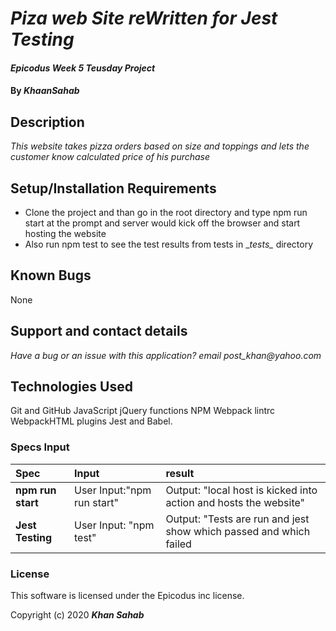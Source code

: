 # _Piza web Site reWritten for Jest Testing_

#### _Epicodus Week 5 Teusday Project_

#### By _**KhaanSahab**_

## Description

_This website takes pizza orders based on size and toppings and lets the customer know calculated price of his purchase_


## Setup/Installation Requirements

* Clone the project and than go in the root directory and type npm run start at the prompt and server would kick off the browser and start hosting the website
* Also run npm test to see the test results from tests in \__tests\__ directory

## Known Bugs

None

## Support and contact details

_Have a bug or an issue with this application? email post_khan@yahoo.com_

## Technologies Used

Git and GitHub
JavaScript
jQuery
functions
NPM
Webpack
lintrc
WebpackHTML plugins
Jest and Babel.

### Specs Input
| Spec | Input | result |
| :-------------  | :-----------------------------------------------------| :----------------------------------------|
| **npm run start**  | User Input:"npm run start" | Output: "local host is kicked into action and hosts the website" |
| **Jest Testing** | User Input: "npm test" | Output: "Tests are run and jest show which passed and which failed|


### License

This software is licensed under the Epicodus inc license.

Copyright (c) 2020 **_Khan Sahab_**